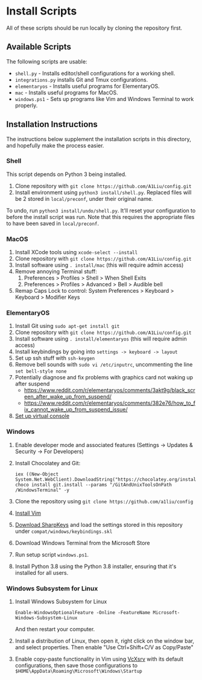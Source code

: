 # Install Scripts
All of these scripts should be run locally by cloning the repository first.

## Available Scripts
The following scripts are usable:

- `shell.py` - Installs editor/shell configurations for a working shell.
- `integrations.py` installs Git and Tmux configurations.
- `elementaryos` - Installs useful programs for ElementaryOS.
- `mac` - Installs useful programs for MacOS.
- `windows.ps1` - Sets up programs like Vim and Windows Terminal to work properly.

## Installation Instructions
The instructions below supplement the installation scripts in this directory, and
hopefully make the process easier.

### Shell
This script depends on Python 3 being installed.

1. Clone repository with `git clone https://github.com/A1Liu/config.git`
2. Install environment using `python3 install/shell.py`. Replaced files will be
2  stored in `local/preconf`, under their original name.

To undo, run `python3 install/undo/shell.py`. It'll reset your configuration to
before the install script was run. Note that this requires the appropriate files
to have been saved in `local/preconf`.

### MacOS
1. Install XCode tools using `xcode-select --install`
2. Clone repository with `git clone https://github.com/A1Liu/config.git`
3. Install software using `. install/mac` (this will require admin access)
4. Remove annoying Terminal stuff:
   1. Preferences > Profiles > Shell > When Shell Exits
   1. Preferences > Profiles > Advanced > Bell > Audible bell
5. Remap Caps Lock to control: System Preferences > Keyboard > Keyboard > Modifier Keys

### ElementaryOS
1. Install Git using `sudo apt-get install git`
2. Clone repository with `git clone https://github.com/A1Liu/config.git`
2. Install software using `. install/elementaryos` (this will require admin access)
3. Install keybindings by going into `settings -> keyboard -> layout`
4. Set up ssh stuff with `ssh-keygen`
5. Remove bell sounds with `sudo vi /etc/inputrc`, uncommenting the line `set bell-style none`
6. Potentially diagnose and fix problems with graphics card not waking up after
   suspend
   -  https://www.reddit.com/r/elementaryos/comments/3akt9g/black_screen_after_wake_up_from_suspend/
   -  https://www.reddit.com/r/elementaryos/comments/382e76/how_to_fix_cannot_wake_up_from_suspend_issue/
7. [Set up virtual console](https://askubuntu.com/questions/982863/change-caps-lock-to-control-in-virtual-console-on-ubuntu-17)

### Windows
1. Enable developer mode and associated features (Settings -&gt; Updates &amp; Security
   -&gt; For Developers)

2. Install Chocolatey and Git:

   ```
   iex ((New-Object System.Net.WebClient).DownloadString("https://chocolatey.org/install.ps1"))
   choco install git.install --params "/GitAndUnixToolsOnPath /WindowsTerminal" -y
   ```

3. Clone the repository using `git clone https://github.com/a1liu/config`

4. [Install Vim](https://github.com/vim/vim-win32-installer/releases)

5. [Download SharpKeys](https://www.randyrants.com/category/sharpkeys/) and load
   the settings stored in this repository under `compat/windows/keybindings.skl`

6. Download Windows Terminal from the Microsoft Store

7. Run setup script `windows.ps1`.

8. Install Python 3.8 using the Python 3.8 installer, ensuring that it's installed
   for all users.

### Windows Subsystem for Linux
1. Install Windows Subsystem for Linux

   ```
   Enable-WindowsOptionalFeature -Online -FeatureName Microsoft-Windows-Subsystem-Linux
   ```

   And then restart your computer.

2. Install a distribution of Linux, then open it, right click on the window bar,
   and select properties. Then enable "Use Ctrl+Shift+C/V as Copy/Paste"

3. Enable copy-paste functionality in Vim using
   [VcXsrv](https://sourceforge.net/projects/vcxsrv/) with its default configurations,
   then save those configurations to `$HOME\AppData\Roaming\Microsoft\Windows\Startup`

